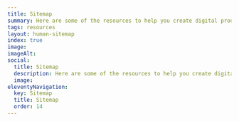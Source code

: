 ```yaml
---
title: Sitemap
summary: Here are some of the resources to help you create digital products.
tags: resources
layout: human-sitemap
index: true
image: 
imageAlt: 
social:
  title: Sitemap
  description: Here are some of the resources to help you create digital products.
  image:
eleventyNavigation:
  key: Sitemap
  title: Sitemap
  order: 14
---
```

